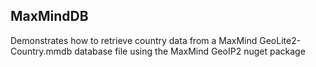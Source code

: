 ## MaxMindDB

Demonstrates how to retrieve country data from a MaxMind GeoLite2-Country.mmdb database file using the MaxMind GeoIP2 nuget package